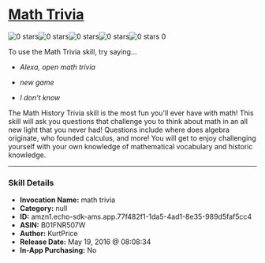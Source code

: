 # [Math Trivia](http://alexa.amazon.com/#skills/amzn1.echo-sdk-ams.app.77f482f1-1da5-4ad1-8e35-989d5faf5cc4)
![0 stars](../../images/ic_star_border_black_18dp_1x.png)![0 stars](../../images/ic_star_border_black_18dp_1x.png)![0 stars](../../images/ic_star_border_black_18dp_1x.png)![0 stars](../../images/ic_star_border_black_18dp_1x.png)![0 stars](../../images/ic_star_border_black_18dp_1x.png) 0

To use the Math Trivia skill, try saying...

* *Alexa, open math trivia*

* *new game*

* *I don't know*

The Math History Trivia skill is the most fun you'll ever have with math! This skill will ask you questions that challenge you to think about math in an all new light that you never had! Questions include where does algebra originate, who founded calculus, and more! You will get to enjoy challenging yourself with your own knowledge of mathematical vocabulary and historic knowledge.

***

### Skill Details

* **Invocation Name:** math trivia
* **Category:** null
* **ID:** amzn1.echo-sdk-ams.app.77f482f1-1da5-4ad1-8e35-989d5faf5cc4
* **ASIN:** B01FNR507W
* **Author:** KurtPrice
* **Release Date:** May 19, 2016 @ 08:08:34
* **In-App Purchasing:** No
